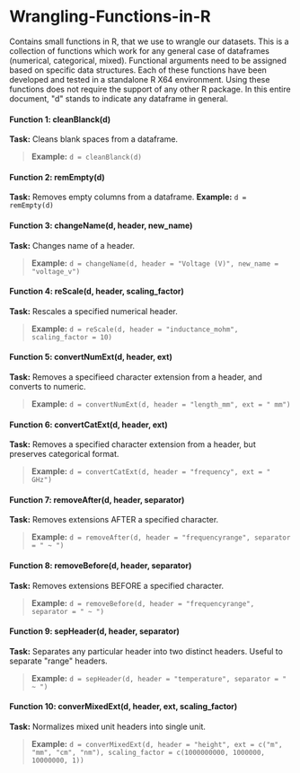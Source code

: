 # Wrangling-Functions-in-R
Contains small functions in R, that we use to wrangle our datasets. This is a collection of functions which work for any general case of dataframes (numerical, categorical, mixed). Functional arguments need to be assigned based on specific data structures. Each of these functions have been developed and tested in a standalone R X64 environment. Using these functions does not require the support of any other R package. In this entire document, "d" stands to indicate any dataframe in general.


#### Function 1: cleanBlanck(d)
**Task:** Cleans blank spaces from a dataframe.
>**Example:**
```d = cleanBlanck(d)```

#### Function 2: remEmpty(d)
**Task:** Removes empty columns from a dataframe.
**Example:**
```d = remEmpty(d)```

#### Function 3: changeName(d, header, new_name)
**Task:** Changes name of a header.
>**Example:**
```d = changeName(d, header = "Voltage (V)", new_name = "voltage_v")```

#### Function 4: reScale(d, header, scaling_factor)
**Task:** Rescales a specified numerical header.
>**Example:**
```d = reScale(d, header = "inductance_mohm", scaling_factor = 10)```

#### Function 5: convertNumExt(d, header, ext)
**Task:** Removes a specifieed character extension from a header, and converts to numeric.
>**Example:**
```d = convertNumExt(d, header = "length_mm", ext = " mm")```

#### Function 6: convertCatExt(d, header, ext)
**Task:** Removes a specified character extension from a header, but preserves categorical format.
>**Example:**
```d = convertCatExt(d, header = "frequency", ext = " GHz")```

#### Function 7: removeAfter(d, header, separator)
**Task:** Removes extensions AFTER a specified character.
>**Example:**
```d = removeAfter(d, header = "frequencyrange", separator = " ~ ")```

#### Function 8: removeBefore(d, header, separator)
**Task:** Removes extensions BEFORE a specified character.
>**Example:**
```d = removeBefore(d, header = "frequencyrange", separator = " ~ ")```

#### Function 9: sepHeader(d, header, separator)
**Task:** Separates any particular header into two distinct headers. Useful to separate "range" headers.
>**Example:**
```d = sepHeader(d, header = "temperature", separator = " ~ ")```

#### Function 10: converMixedExt(d, header, ext, scaling_factor)
**Task:** Normalizes mixed unit headers into single unit.
>**Example:**
```d = converMixedExt(d, header = "height", ext = c("m", "mm", "cm", "nm"), scaling_factor = c(1000000000, 1000000, 10000000, 1))```

